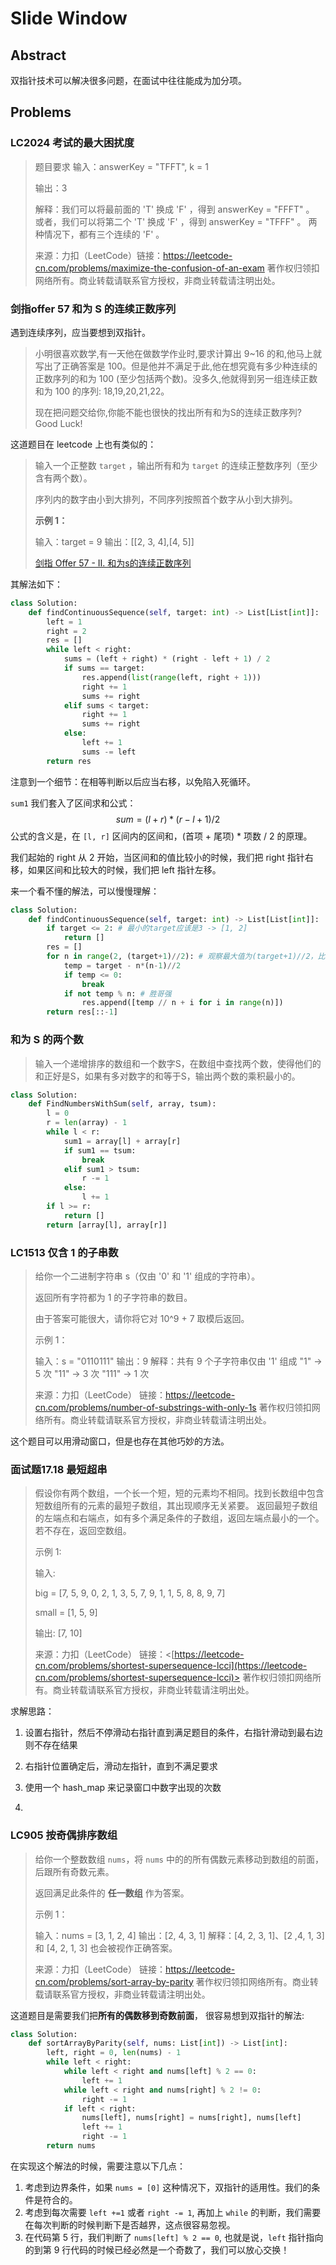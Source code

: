 # Slide Window

## Abstract

双指针技术可以解决很多问题，在面试中往往能成为加分项。

## Problems

### LC2024 考试的最大困扰度

>题目要求
>输入：answerKey = "TFFT", k = 1
>
>输出：3
>
>解释：我们可以将最前面的 'T' 换成 'F' ，得到 answerKey = "FFFT" 。
>或者，我们可以将第二个 'T' 换成 'F' ，得到 answerKey = "TFFF" 。
>两种情况下，都有三个连续的 'F' 。
>
>来源：力扣（LeetCode）链接：<https://leetcode-cn.com/problems/maximize-the-confusion-of-an-exam> 著作权归领扣网络所有。商业转载请联系官方授权，非商业转载请注明出处。




### 剑指offer 57 和为 S 的连续正数序列

遇到连续序列，应当要想到双指针。

>小明很喜欢数学,有一天他在做数学作业时,要求计算出 9~16 的和,他马上就写出了正确答案是 100。但是他并不满足于此,他在想究竟有多少种连续的正数序列的和为 100 (至少包括两个数)。没多久,他就得到另一组连续正数和为 100 的序列: 18,19,20,21,22。
>
>现在把问题交给你,你能不能也很快的找出所有和为S的连续正数序列? Good Luck!

这道题目在 leetcode 上也有类似的：

> 输入一个正整数 `target` ，输出所有和为 `target` 的连续正整数序列（至少含有两个数）。
>
> 序列内的数字由小到大排列，不同序列按照首个数字从小到大排列。
>
> **示例 1：**
>
> 输入：target = 9
> 输出：[[2, 3, 4],[4, 5]]
>
> [剑指 Offer 57 - II. 和为s的连续正数序列](https://leetcode-cn.com/problems/he-wei-sde-lian-xu-zheng-shu-xu-lie-lcof/)

其解法如下：

```python
class Solution:
    def findContinuousSequence(self, target: int) -> List[List[int]]:
        left = 1
        right = 2
        res = []
        while left < right:
            sums = (left + right) * (right - left + 1) / 2
            if sums == target:
                res.append(list(range(left, right + 1)))
                right += 1
                sums += right
            elif sums < target:
                right += 1
                sums += right
            else:
                left += 1
                sums -= left
        return res
```

注意到一个细节：在相等判断以后应当右移，以免陷入死循环。

`sum1` 我们套入了区间求和公式：
$$
sum = (l + r) * (r - l + 1) / 2
$$
 公式的含义是，在 `[l, r]` 区间内的区间和，(首项 + 尾项) * 项数 / 2 的原理。

我们起始的 right 从 2 开始，当区间和的值比较小的时候，我们把 right 指针右移，如果区间和比较大的时候，我们把 left 指针左移。

来一个看不懂的解法，可以慢慢理解：

```python
class Solution:
    def findContinuousSequence(self, target: int) -> List[List[int]]:
        if target <= 2: # 最小的target应该是3 -> [1, 2]
            return []
        res = []
        for n in range(2, (target+1)//2): # 观察最大值为(target+1)//2，比如15最大值为8，
            temp = target - n*(n-1)//2
            if temp <= 0:
                break
            if not temp % n: # 胜哥强
                res.append([temp // n + i for i in range(n)])
        return res[::-1]
```



### 和为 S 的两个数



> 输入一个递增排序的数组和一个数字S，在数组中查找两个数，使得他们的和正好是S，如果有多对数字的和等于S，输出两个数的乘积最小的。

```python
class Solution:
    def FindNumbersWithSum(self, array, tsum):
        l = 0
        r = len(array) - 1
        while l < r:
            sum1 = array[l] + array[r]
            if sum1 == tsum:
                break
            elif sum1 > tsum:
                r -= 1
            else:
                l += 1
        if l >= r:
            return []
        return [array[l], array[r]]
```




### LC1513 仅含 1 的子串数

> 给你一个二进制字符串 s（仅由 '0' 和 '1' 组成的字符串）。
>
> 返回所有字符都为 1 的子字符串的数目。
>
> 由于答案可能很大，请你将它对 10^9 + 7 取模后返回。
>
> 示例 1：
>
> 输入：s = "0110111"
> 输出：9
> 解释：共有 9 个子字符串仅由 '1' 组成
> "1" -> 5 次
> "11" -> 3 次
> "111" -> 1 次
>
> 来源：力扣（LeetCode）
> 链接：https://leetcode-cn.com/problems/number-of-substrings-with-only-1s
> 著作权归领扣网络所有。商业转载请联系官方授权，非商业转载请注明出处。

这个题目可以用滑动窗口，但是也存在其他巧妙的方法。





### 面试题17.18 最短超串

> 假设你有两个数组，一个长一个短，短的元素均不相同。找到长数组中包含短数组所有的元素的最短子数组，其出现顺序无关紧要。
> 返回最短子数组的左端点和右端点，如有多个满足条件的子数组，返回左端点最小的一个。若不存在，返回空数组。
>
> 示例 1:
>
> 输入:
>
> big = [7, 5, 9, 0, 2, 1, 3, 5, 7, 9, 1, 1, 5, 8, 8, 9, 7]
>
> small = [1, 5, 9]
>
> 输出: [7, 10]
>
> 来源：力扣（LeetCode）
> 链接：<[https://leetcode-cn.com/problems/shortest-supersequence-lcci](https://leetcode-cn.com/problems/shortest-supersequence-lcci)>
> 著作权归领扣网络所有。商业转载请联系官方授权，非商业转载请注明出处。

求解思路：

1. 设置右指针，然后不停滑动右指针直到满足题目的条件，右指针滑动到最右边则不存在结果

2. 右指针位置确定后，滑动左指针，直到不满足要求

3. 使用一个 hash_map 来记录窗口中数字出现的次数

4. 

### LC905 按奇偶排序数组

>给你一个整数数组 `nums`，将 `nums` 中的的所有偶数元素移动到数组的前面，后跟所有奇数元素。
>
>返回满足此条件的 **任一数组** 作为答案。
>
>示例 1：
>
>输入：nums = [3, 1, 2, 4]
>输出：[2, 4, 3, 1]
>解释：[4, 2, 3, 1]、[2 ,4, 1, 3] 和 [4, 2, 1, 3] 也会被视作正确答案。
>
>来源：力扣（LeetCode）
>链接：<https://leetcode-cn.com/problems/sort-array-by-parity>
>著作权归领扣网络所有。商业转载请联系官方授权，非商业转载请注明出处。

这道题目是需要我们把**所有的偶数移到奇数前面**， 很容易想到双指针的解法:

```python
class Solution:
    def sortArrayByParity(self, nums: List[int]) -> List[int]:
        left, right = 0, len(nums) - 1
        while left < right:
            while left < right and nums[left] % 2 == 0:
                left += 1
            while left < right and nums[right] % 2 != 0:
                right -= 1
            if left < right:
                nums[left], nums[right] = nums[right], nums[left]
                left += 1
                right -= 1
        return nums
```



在实现这个解法的时候，需要注意以下几点：

1. 考虑到边界条件，如果 `nums = [0]` 这种情况下，双指针的适用性。我们的条件是符合的。
2. 考虑到每次需要 `left +=1` 或者 `right -= 1`, 再加上 `while` 的判断，我们需要在每次判断的时候判断下是否越界，这点很容易忽视。
3. 在代码第 5 行，我们判断了 `nums[left] % 2 == 0`, 也就是说，`left` 指针指向的到第 9 行代码的时候已经必然是一个奇数了，我们可以放心交换！

